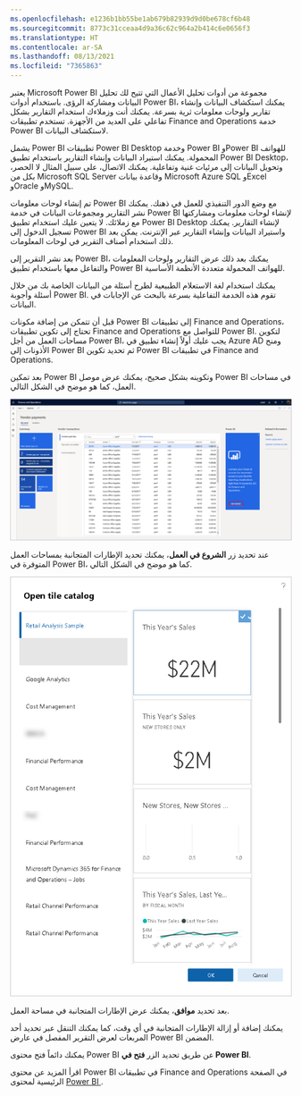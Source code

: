 ```yaml
---
ms.openlocfilehash: e1236b1bb55be1ab679b82939d9d0be678cf6b48
ms.sourcegitcommit: 8773c31cceaa4d9a36c62c964a2b414c6e0656f3
ms.translationtype: HT
ms.contentlocale: ar-SA
ms.lasthandoff: 08/13/2021
ms.locfileid: "7365863"
---
```

يعتبر Microsoft Power BI مجموعة من أدوات تحليل الأعمال التي تتيح لك تحليل البيانات ومشاركة الرؤى. باستخدام أدوات Power BI، يمكنك استكشاف البيانات وإنشاء تقارير ولوحات معلومات ثرية بسرعة. يمكنك أنت وزملاءك استخدام التقارير بشكل تفاعلي على العديد من الأجهزة. تستخدم تطبيقات Finance and Operations خدمة Power BI لاستكشاف البيانات.

يشمل Power BI تطبيقات Power BI Desktop وخدمة Power BI وPower BI للهواتف المحمولة. يمكنك استيراد البيانات وإنشاء التقارير باستخدام تطبيق Power BI Desktop، وتحويل البيانات إلى مرئيات غنية وتفاعلية. يمكنك الاتصال، على سبيل المثال لا الحصر، بكل من Microsoft SQL Server وقاعدة بيانات Microsoft Azure SQL وExcel وOracle وMySQL.

تم إنشاء لوحات معلومات Power BI مع وضع الدور التنفيذي للعمل في ذهنك.
يمكنك نشر التقارير ومجموعات البيانات في خدمة Power BI لإنشاء لوحات معلومات ومشاركتها مع زملائك. لا يتعين عليك استخدام تطبيق Power BI Desktop لإنشاء التقارير. يمكنك تسجيل الدخول إلى Power BI واستيراد البيانات وإنشاء التقارير عبر الإنترنت. يمكن بعد ذلك استخدام أصناف التقرير في لوحات المعلومات.

بعد نشر التقرير إلى Power BI، يمكنك بعد ذلك عرض التقارير ولوحات المعلومات والتفاعل معها باستخدام تطبيق Power BI للهواتف المحمولة متعددة الأنظمة الأساسية.

يمكنك استخدام لغة الاستعلام الطبيعية لطرح أسئلة من البيانات الخاصة بك من خلال أسئلة وأجوبة Power BI. تقوم هذه الخدمة التفاعلية بسرعة بالبحث عن الإجابات في البيانات.

قبل أن تتمكن من إضافة مكونات Power BI إلى تطبيقات Finance and Operations، تحتاج إلى تكوين تطبيقات Finance and Operations للتواصل مع Power BI. لتكوين مساحات العمل من أجل Power BI، يجب عليك أولاً إنشاء تطبيق في Azure AD ومنح الأذونات إلى Power BI ثم تحديد تكوين Power BI في تطبيقات Finance and Operations.

بعد تمكين Power BI وتكوينه بشكل صحيح، يمكنك عرض موصل Power BI في مساحات العمل، كما هو موضح في الشكل التالي.

[![لقطة شاشة تعرض موصل Power BI في مساحة عمل.](../media/power-bi-1.png)](../media/power-bi-1.png#lightbox)

عند تحديد زر **الشروع في العمل**، يمكنك تحديد الإطارات المتجانبة بمساحات العمل المتوفرة في Power BI، كما هو موضح في الشكل التالي.

![لقطة شاشة لصفحة فتح كتالوج التجانب.](../media/power-bi-2.png)

بعد تحديد **موافق**، يمكنك عرض الإطارات المتجانبة في مساحة العمل.

يمكنك إضافة أو إزالة الإطارات المتجانبة في أي وقت، كما يمكنك التنقل عبر تحديد أحد المربعات لعرض التقرير المفصل في عارض Power BI المضمن.

يمكنك دائماً فتح محتوى Power BI عن طريق تحديد الزر **فتح في Power BI**.

اقرأ المزيد عن محتوى Power BI في تطبيقات Finance and Operations في الصفحة الرئيسية لمحتوى [Power BI ](/dynamics365/fin-ops-core/dev-itpro/analytics/power-bi-home-page?azure-portal=true&toc=%2Ffin-and-ops%2Ftoc.json).
